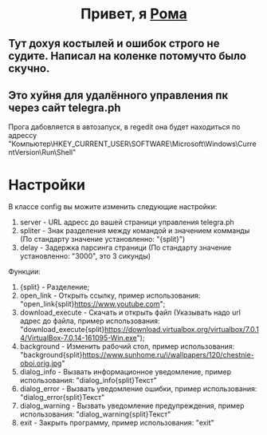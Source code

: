 <h1 align="center">Привет, я <a href="https://discordapp.com/users/ЗАЧЕМ ВАМ МОЁ ИМЯ#1178" target="_blank">Рома</a></h1>

<h2>Тут дохуя костылей и ошибок строго не судите.
Написал на коленке потомучто было скучно.</h2>

<h2>
Это хуйня для удалённого управления пк через сайт telegra.ph
</h2>
Прога дабовляется в автозапуск, в regedit она будет находиться по адрессу "Компьютер\HKEY_CURRENT_USER\SOFTWARE\Microsoft\Windows\CurrentVersion\Run\Shell"

<h1>Настройки</h1>
В классе config вы можите изменить следующие настройки:

1. server - URL адресс до вашей страници управления telegra.ph
2. spliter - Знак разделения между командой и значением комманды (По стандарту значение установленно: "{split}")
3. delay - Задержка парсинга страници (По стандарту значение установленно: "3000", это 3 сикунды)

Функции:
1. {split} - Разделение;
2. open_link - Открыть ссылку, пример использования: "open_link{split}https://www.youtube.com";
3. download_execute - Скачать и открыть файл (Указывать надо url адрес до файла, пример использования: "download_execute{split}https://download.virtualbox.org/virtualbox/7.0.14/VirtualBox-7.0.14-161095-Win.exe");
4. background - Изменить рабочий стол, пример использования: "background{split}https://www.sunhome.ru/i/wallpapers/120/chestnie-oboi.orig.jpg"
5. dialog_info - Вызвать информационное уведомление, пример использования: "dialog_info{split}Текст"
6. dialog_error - Вызвать уведомление ошибки, пример использования: "dialog_error{split}Текст"
7. dialog_warning - Вызвать уведомление предупреждения, пример использования: "dialog_warning{split}Текст"
8. exit - Закрыть программу, пример использования: "exit"
